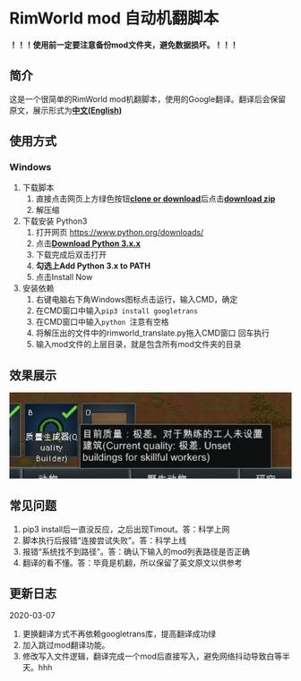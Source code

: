 # RimWorld mod 自动机翻脚本

**！！！使用前一定要注意备份mod文件夹，避免数据损坏。！！！**

## 简介
这是一个很简单的RimWorld mod机翻脚本，使用的Google翻译。翻译后会保留原文，展示形式为<u>**中文(English)**</u>

## 使用方式
### Windows
1. 下载脚本
    1. 直接点击网页上方绿色按钮<u>**clone or download**</u>后点击<u>**download zip**</u>
    2. 解压缩
2. 下载安装 Python3
    1. 打开网页 https://www.python.org/downloads/ 
    2. 点击<u>**Download Python 3.x.x**</u>
    3. 下载完成后双击打开
    4. **勾选上Add Python 3.x to PATH**
    5. 点击Install Now
3. 安装依赖
    1. 右键电脑右下角Windows图标点击运行，输入CMD，确定
    2. 在CMD窗口中输入`pip3 install googletrans`
    3. 在CMD窗口中输入`python `注意有空格
    4. 将解压出的文件中的rimworld_translate.py拖入CMD窗口 回车执行
    5. 输入mod文件的上层目录，就是包含所有mod文件夹的目录

## 效果展示
![效果展示](https://github.com/BeginLjm/rimworld_translate_script/raw/master/image/image-1.png "效果展示")

## 常见问题
1. pip3 install后一直没反应，之后出现Timout。答：科学上网
2. 脚本执行后报错“连接尝试失败”。答：科学上线
3. 报错“系统找不到路径”。答：确认下输入的mod列表路径是否正确
4. 翻译的看不懂。答：毕竟是机翻，所以保留了英文原文以供参考

## 更新日志
2020-03-07
1. 更换翻译方式不再依赖googletrans库，提高翻译成功绿
2. 加入跳过mod翻译功能。
3. 修改写入文件逻辑，翻译完成一个mod后直接写入，避免网络抖动导致白等半天。hhh
